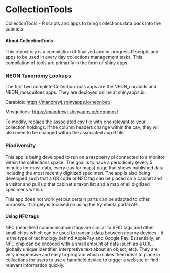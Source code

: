 # CollectionTools
CollectionTools - R scripts and apps to bring collections data back into the cabinets

#### About CollectionTools
This repository is a compilation of finalized and in-progress R scripts and apps to be used in every day collections management tasks. This compilation of tools are primarily in the form of shiny apps.

### NEON Taxonomy Lookups
The first two complete CollectionTools apps are the NEON_carabids and NEON_mosquitoes apps.  They are deployed online at shinyapps.io.

Carabids: https://mandrewj.shinyapps.io/neonbet/

Mosquitoes: https://mandrewj.shinyapps.io/neonmos/


To modify, replace the associated csv file with one relevant to your collection holdings. If the column headers change within the csv, they will also need to be changed within the associated app.R file.


### Piodiversity
This app is being developed to run on a raspberry pi connected to a monitor within the collections space. The goal is to have a periodicaly (every 5 minutes for most data, every day for maps) page that shows published data including the most recently digitized specimen.  The app is also being developed such that a QR code or NFC tag can be placed on a cabinet and a visitor and pull up that cabinet's taxon list and a map of all digitized specimens within.

This app does not work yet but certain parts can be adapted to other purposes.  It largely is focused on using the Symbiota portal API.


#### Using NFC tags
NFC (near-field communication) tags are similar to RFID tags and other small chips which can be used to transmit data between nearby devices - it is the type of technology behind ApplePay and Google Pay.  Essentially, an NFC chip can be encoded with a small amount of data (such as a URL, globally unique identifier, interpretive text about an object, etc). They are very inexpensive and easy to program which makes them ideal to place in collections for users to use a handheld device to trigger a website or find relevant information quickly.
